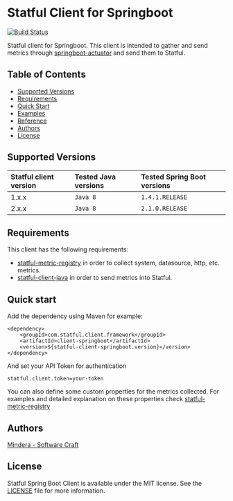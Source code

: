 Statful Client for Springboot
==============

[![Build Status](https://travis-ci.org/statful/statful-client-springboot.svg?branch=master)](https://travis-ci.org/statful/statful-client-springboot)

Statful client for Springboot. This client is intended to gather and send metrics through [springboot-actuator](http://docs.spring.io/spring-boot/docs/current/reference/html/production-ready-metrics.html) and send them to Statful.

## Table of Contents

* [Supported Versions](#supported-versions)
* [Requirements](#requirements)
* [Quick Start](#quick-start)
* [Examples](#examples)
* [Reference](#reference)
* [Authors](#authors)
* [License](#license)

## Supported Versions

| Statful client version | Tested Java versions  | Tested Spring Boot versions
|:---|:---|:---|
| 1.x.x | `Java 8` | `1.4.1.RELEASE` |
| 2.x.x | `Java 8` | `2.1.0.RELEASE` |

## Requirements

This client has the following requirements:

* [statful-metric-registry](https://github.com/statful/statful-micrometer-registry) in order to collect system, datasource, http, etc. metrics.
* [statful-client-java](https://github.com/statful/statful-client-java) in order to send metrics into Statful.

## Quick start

Add the dependency using Maven for example:

```
<dependency>
    <groupId>com.statful.client.framework</groupId>
    <artifactId>client-springboot</artifactId>
    <version>${statful-client-springboot.version}</version>
</dependency>
```

And set your API Token for authentication

```
statful.client.token=your-token
```

You can also define some custom properties for the metrics collected. For examples and detailed explanation on these properties check [statful-metric-registry](https://github.com/statful/statful-micrometer-registry)
 
## Authors

[Mindera - Software Craft](https://github.com/Mindera)

## License

Statful Spring Boot Client is available under the MIT license. See the [LICENSE](https://raw.githubusercontent.com/statful/statful-client-springboot/master/LICENSE) file for more information.
